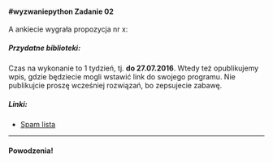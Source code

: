 #### \#wyzwaniepython Zadanie 02


A ankiecie wygrała propozycja nr x:


##### Przydatne biblioteki:

Czas na wykonanie to 1 tydzień, tj. **do 27.07.2016**. Wtedy też opublikujemy
wpis, gdzie będziecie mogli wstawić link do swojego programu. Nie publikujcie
proszę wcześniej rozwiązań, bo zepsujecie zabawę.

##### Linki:
* [Spam lista](http://mirkolisty.pvu.pl/list/qIRpnpHg3WM8YOv5)

***

#### Powodzenia!
